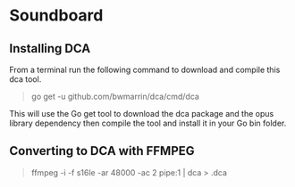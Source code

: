 
# Soundboard

## Installing DCA 
From a terminal run the following command to download and compile this dca tool.

> go get -u github.com/bwmarrin/dca/cmd/dca

This will use the Go get tool to download the dca package and the opus library dependency then compile the tool and install it in your Go bin folder.


## Converting to DCA with FFMPEG
> ffmpeg -i <FILENAME> -f s16le -ar 48000 -ac 2 pipe:1 | dca > <FILENAME>.dca
